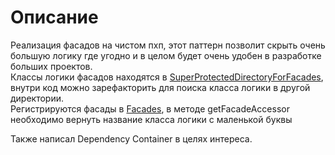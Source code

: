 # Описание
Реализация фасадов на чистом пхп, этот паттерн позволит скрыть очень большую логику где угодно и в целом будет очень удобен в разработке больших проектов.  
Классы логики фасадов находятся в [SuperProtectedDirectoryForFacades](SuperProtectedDirectoryForFacades), внутри код можно зарефакторить для поиска класса логики в другой директории.   
Регистрируются фасады в [Facades](Facades), в методе getFacadeAccessor необходимо вернуть название класса логики с маленькой буквы

Также написал Dependency Container в целях интереса. 